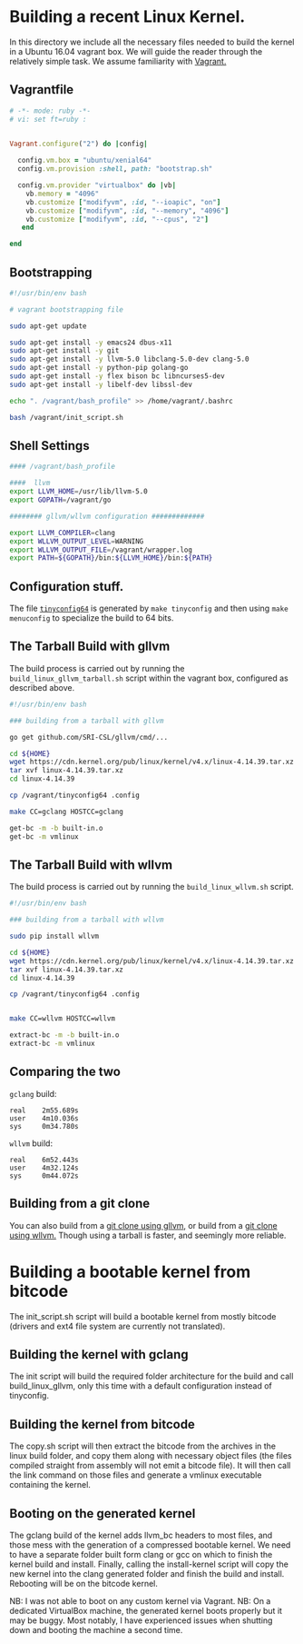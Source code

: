 # Building a recent Linux Kernel.

In this directory we include all the necessary files needed to
build the kernel in a Ubuntu 16.04 vagrant box. We will guide the reader through
the relatively simple task. We assume familiarity with [Vagrant.](https://www.vagrantup.com/)

## Vagrantfile

```ruby
# -*- mode: ruby -*-
# vi: set ft=ruby :


Vagrant.configure("2") do |config|
  
  config.vm.box = "ubuntu/xenial64"
  config.vm.provision :shell, path: "bootstrap.sh"

  config.vm.provider "virtualbox" do |vb|
    vb.memory = "4096"
    vb.customize ["modifyvm", :id, "--ioapic", "on"]
    vb.customize ["modifyvm", :id, "--memory", "4096"]
    vb.customize ["modifyvm", :id, "--cpus", "2"]
   end

end
```

## Bootstrapping 

```bash
#!/usr/bin/env bash

# vagrant bootstrapping file

sudo apt-get update

sudo apt-get install -y emacs24 dbus-x11 
sudo apt-get install -y git
sudo apt-get install -y llvm-5.0 libclang-5.0-dev clang-5.0
sudo apt-get install -y python-pip golang-go
sudo apt-get install -y flex bison bc libncurses5-dev
sudo apt-get install -y libelf-dev libssl-dev

echo ". /vagrant/bash_profile" >> /home/vagrant/.bashrc

bash /vagrant/init_script.sh
```

## Shell Settings

```bash
#### /vagrant/bash_profile

####  llvm
export LLVM_HOME=/usr/lib/llvm-5.0
export GOPATH=/vagrant/go

######## gllvm/wllvm configuration #############

export LLVM_COMPILER=clang
export WLLVM_OUTPUT_LEVEL=WARNING
export WLLVM_OUTPUT_FILE=/vagrant/wrapper.log
export PATH=${GOPATH}/bin:${LLVM_HOME}/bin:${PATH}
```



## Configuration stuff.

The file [`tinyconfig64`](https://github.com/SRI-CSL/gllvm/blob/master/examples/linux-kernel/tinyconfig64) is generated
by `make tinyconfig` and then using `make menuconfig` to specialize the build to 64 bits. 

## The Tarball Build with gllvm

The build process is carried out by running the `build_linux_gllvm_tarball.sh`
script within the vagrant box, configured as described above.

```bash
#!/usr/bin/env bash

### building from a tarball with gllvm

go get github.com/SRI-CSL/gllvm/cmd/...

cd ${HOME}
wget https://cdn.kernel.org/pub/linux/kernel/v4.x/linux-4.14.39.tar.xz
tar xvf linux-4.14.39.tar.xz
cd linux-4.14.39

cp /vagrant/tinyconfig64 .config

make CC=gclang HOSTCC=gclang

get-bc -m -b built-in.o
get-bc -m vmlinux
```

## The Tarball Build with wllvm

The build process is carried out by running the `build_linux_wllvm.sh`
script.

```bash
#!/usr/bin/env bash

### building from a tarball with wllvm

sudo pip install wllvm

cd ${HOME}
wget https://cdn.kernel.org/pub/linux/kernel/v4.x/linux-4.14.39.tar.xz
tar xvf linux-4.14.39.tar.xz
cd linux-4.14.39

cp /vagrant/tinyconfig64 .config


make CC=wllvm HOSTCC=wllvm

extract-bc -m -b built-in.o
extract-bc -m vmlinux
```


## Comparing the two


`gclang` build:

```
real	2m55.689s
user	4m10.036s
sys     0m34.780s
```

`wllvm` build:
```
real	6m52.443s
user	4m32.124s
sys  	0m44.072s

```


## Building from a git clone

You can also build from a [git clone using gllvm,](https://github.com/SRI-CSL/gllvm/blob/master/examples/linux-kernel/build_linux_gllvm_git.sh)
or build from a [git clone using wllvm.](https://github.com/SRI-CSL/gllvm/blob/master/examples/linux-kernel/build_linux_wllvm_git.sh)
Though using a tarball is faster, and seemingly more reliable.

# Building a bootable kernel from bitcode

The init_script.sh script will build a bootable kernel from mostly bitcode (drivers and ext4 file system are currently not translated).

## Building the kernel with gclang

The init script will build the required folder architecture for the build and call build_linux_gllvm, only this time with a default configuration instead of tinyconfig.

## Building the kernel from bitcode

The copy.sh script will then extract the bitcode from the archives in the linux build folder, and copy them along with necessary object files (the files compiled straight from assembly will not emit a bitcode file).
It will then call the link command on those files and generate a vmlinux executable containing the kernel.

## Booting on the generated kernel

The gclang build of the kernel adds llvm_bc headers to most files, and those mess with the generation of a compressed bootable kernel. 
We need to have a separate folder built form clang or gcc on which to finish the kernel build and install.
Finally, calling the install-kernel script will copy the new kernel into the clang generated folder and finish the build and install. Rebooting will be on the bitcode kernel.

NB: I was not able to boot on any custom kernel via Vagrant.
NB: On a dedicated VirtualBox machine, the generated kernel boots properly but it may be buggy. Most notably, I have experienced issues when shutting down and booting the machine a second time.
